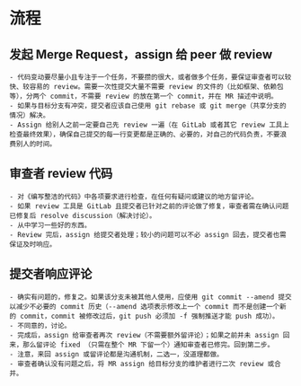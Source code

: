 # 流程

## 发起 Merge Request，assign 给 peer 做 review

    - 代码变动要尽量小且专注于一个任务，不要攒的很大，或者做多个任务，要保证审查者可以较快、较容易的 review。需要一次性提交大量不需要 review 的文件的（比如框架、依赖包等），分两个 commit，不需要 review 的放在第一个 commit，并在 MR 描述中说明。
    - 如果与目标分支有冲突，提交者应该自己使用 git rebase 或 git merge（共享分支的情况）解决。
    - Assign 给别人之前一定要自己先 review 一遍（在 GitLab 或者其它 review 工具上检查最终效果），确保自己提交的每一行变更都是正确的、必要的，对自己的代码负责，不要浪费别人的时间。

## 审查者 review 代码

    - 对《编写整洁的代码》中各项要求进行检查，在任何有疑问或建议的地方留评论。
    - 如果 review 工具是 GitLab 且提交者已针对之前的评论做了修复，审查者需在确认问题已修复后 resolve discussion（解决讨论）。
    - 从中学习一些好的东西。
    - Review 完后，assign 给提交者处理；较小的问题可以不必 assign 回去，提交者也需保证及时响应。

## 提交者响应评论

    - 确实有问题的，修复之。如果该分支未被其他人使用，应使用 git commit --amend 提交以减少不必要的 commit 历史（--amend 选项表示修改上一个 commit 而不是创建一个新的 commit，commit 被修改过后，git push 必须加 -f 强制推送才能 push 成功）。
    - 不同意的，讨论。
    - 完成后，assign 给审查者再次 review（不需要额外留评论）；如果之前并未 assign 回来，那么留评论 fixed （只需在整个 MR 下留一个）通知审查者已修完。回到第二步。
    - 注意，来回 assign 或留评论都是沟通机制，二选一，没道理都做。
    - 审查者确认没有问题之后，将 MR assign 给目标分支的维护者进行二次 review 或合并。
